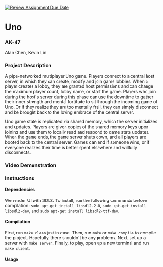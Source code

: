 [![Review Assignment Due Date](https://classroom.github.com/assets/deadline-readme-button-22041afd0340ce965d47ae6ef1cefeee28c7c493a6346c4f15d667ab976d596c.svg)](https://classroom.github.com/a/Vh67aNdh)
# Uno

### AK-47

Alan Chen, Kevin Lin
       
### Project Description
A pipe-networked multiplayer Uno game. Players connect to a central host server, in which they can create, modify and join game lobbies. When a player creates a lobby, they are granted host permissions and can change the maximum player count, lobby name, or start the game. Players who join during the host's server during this phase can use the downtime to gather their inner strength and mental fortitude to sit through the incoming game of Uno. Or if they realize they are too mentally frail, they can simply disconnect and be brought back to the loving embrace of the central server.

Uno game state is replicated via shared memory, which the server initializes and updates. Players are given copies of the shared memory keys upon joining and use them to locally read and respond to game state updates.
When the game ends, the game server shuts down, and all players are booted back to the central server. Games can end if someone wins, or if everyone realizes their time is better spent elsewhere and willfully disconnects.

### Video Demonstration
  
### Instructions

#### Dependencies
We render UI with SDL2. To install, run the following commands before compilation: `sudo apt-get install libsdl2-2.0`, `sudo apt-get install libsdl2-dev`, and `sudo apt-get install libsdl2-ttf-dev`.

#### Compilation
First, run `make clean` just in case.
Then, run `make` or `make compile` to compile the project. Hopefully, there shouldn't be any problems.
Next, set up a server with `make server`.
Finally, to play, open up a new terminal and run `make client`.

#### Usage